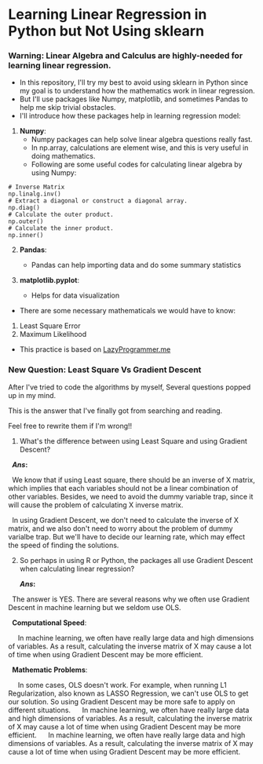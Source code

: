 # Learning Linear Regression in Python but Not Using sklearn

### Warning: Linear Algebra and Calculus are highly-needed for learning linear regression.

* In this repository, I'll try my best to avoid using sklearn in Python since my goal is to understand how the mathematics work in linear regression.
* But I'll use packages like Numpy, matplotlib, and sometimes Pandas to help me skip trivial obstacles.
* I'll introduce how these packages help in learning regression model:
1. **Numpy**: 
   - Numpy packages can help solve linear algebra questions really fast.
   - In np.array, calculations are element wise, and this is very useful in doing mathematics.
   - Following are some useful codes for calculating linear algebra by using Numpy:
```
# Inverse Matrix
np.linalg.inv()
# Extract a diagonal or construct a diagonal array.
np.diag()
# Calculate the outer product.
np.outer()
# Calculate the inner product.
np.inner()
```

2. **Pandas**: 
   - Pandas can help importing data and do some summary statistics

3. **matplotlib.pyplot**: 
   - Helps for data visualization

* There are some necessary mathematicals we would have to know:
1. Least Square Error
2. Maximum Likelihood
* This practice is based on [LazyProgrammer.me](https://github.com/lazyprogrammer)


### New Question: Least Square Vs Gradient Descent
After I've tried to code the algorithms by myself, Several questions popped up in my mind.

This is the answer that I've finally got from searching and reading.

Feel free to rewrite them if I'm wrong!!

1. What's the difference between using Least Square and using Gradient Descent?

   **_Ans_:**
   
   We know that if using Least square, there should be an inverse of X matrix, which implies that each variables should not be a linear combination of other variables. Besides, we need to avoid the dummy variable trap, since it will cause the problem of calculating X inverse matrix.
   
   In using Gradient Descent, we don't need to calculate the inverse of X matrix, and we also don't need to worry about the problem of dummy varialbe trap. But we'll have to decide our learning rate, which may effect the speed of finding the solutions.

2. So perhaps in using R or Python, the packages all use Gradient Descent when calculating linear regression?
   
   **_Ans_:**
   
   The answer is YES. There are several reasons why we often use Gradient Descent in machine learning but we seldom use OLS.
   
   **Computational Speed**: 
   
      In machine learning, we often have really large data and high dimensions of variables. As a result, calculating the inverse matrix of X may cause a lot of time when using Gradient Descent may be more efficient.
      
   **Mathematic Problems**: 
      
      In some cases, OLS doesn't work. For example, when running L1 Regularization, also known as LASSO Regression, we can't use OLS to get our solution. So using Gradient Descent may be more safe to apply on different situations.
      In machine learning, we often have really large data and high dimensions of variables. As a result, calculating the inverse matrix of X may cause a lot of time when using Gradient Descent may be more efficient. 
      In machine learning, we often have really large data and high dimensions of variables. As a result, calculating the inverse matrix of X may cause a lot of time when using Gradient Descent may be more efficient.
